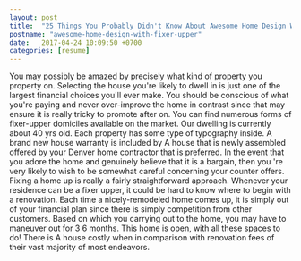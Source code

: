 ```yaml
---
layout: post
title:  "25 Things You Probably Didn't Know About Awesome Home Design With Fixer Upper"
postname: "awesome-home-design-with-fixer-upper"
date:   2017-04-24 10:09:50 +0700
categories: [resume]
---
```

You may possibly be amazed by precisely what kind of property you property on. Selecting the house you're likely to dwell in is just one of the largest financial choices you'll ever make. You should be conscious of what you're paying and never over-improve the home in contrast since that may ensure it is really tricky to promote after on. You can find numerous forms of fixer-upper domiciles available on the market. Our dwelling is currently about 40 yrs old. Each property has some type of typography inside. A brand new house warranty is included by A house that is newly assembled offered by your Denver home contractor that is preferred. In the event that you adore the home and genuinely believe that it is a bargain, then you 're very likely to wish to be somewhat careful concerning your counter offers. Fixing a home up is really a fairly straightforward approach. Whenever your residence can be a fixer upper, it could be hard to know where to begin with a renovation. Each time a nicely-remodeled home comes up, it is simply out of your financial plan since there is simply competition from other customers. Based on which you carrying out to the home, you may have to maneuver out for 3 6 months. This home is open, with all these spaces to do! There is A house costly when in comparison with renovation fees of their vast majority of most endeavors.
